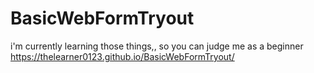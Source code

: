 # BasicWebFormTryout
i'm currently learning those things,, so you can judge me as a beginner 
https://thelearner0123.github.io/BasicWebFormTryout/
